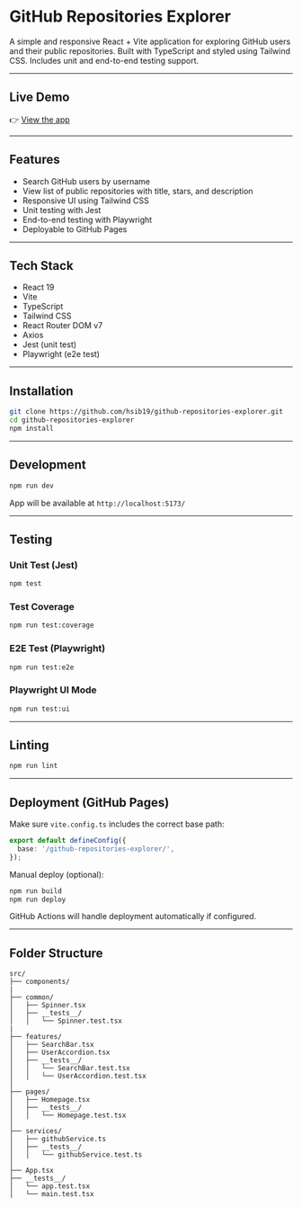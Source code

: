# GitHub Repositories Explorer

A simple and responsive React + Vite application for exploring GitHub users and their public repositories. Built with TypeScript and styled using Tailwind CSS. Includes unit and end-to-end testing support.

---

## Live Demo

👉 [View the app](https://hsib19.github.io/github-repositories-explorer/)

---

## Features

- Search GitHub users by username
- View list of public repositories with title, stars, and description
- Responsive UI using Tailwind CSS
- Unit testing with Jest
- End-to-end testing with Playwright
- Deployable to GitHub Pages

---

## Tech Stack

- React 19
- Vite
- TypeScript
- Tailwind CSS
- React Router DOM v7
- Axios
- Jest (unit test)
- Playwright (e2e test)

---

## Installation

```bash
git clone https://github.com/hsib19/github-repositories-explorer.git
cd github-repositories-explorer
npm install
```

---

## Development

```bash
npm run dev
```

App will be available at `http://localhost:5173/`

---

## Testing

### Unit Test (Jest)

```bash
npm test
```

### Test Coverage

```bash
npm run test:coverage
```

### E2E Test (Playwright)

```bash
npm run test:e2e
```

### Playwright UI Mode

```bash
npm run test:ui
```

---

## Linting

```bash
npm run lint
```

---

## Deployment (GitHub Pages)

Make sure `vite.config.ts` includes the correct base path:

```ts
export default defineConfig({
  base: '/github-repositories-explorer/',
});
```

Manual deploy (optional):

```bash
npm run build
npm run deploy
```

GitHub Actions will handle deployment automatically if configured.

---

## Folder Structure

```
src/
├── components/
|
├── common/
│   ├── Spinner.tsx
│   ├── __tests__/
│   │   └── Spinner.test.tsx
|
├── features/
│   ├── SearchBar.tsx
│   ├── UserAccordion.tsx
│   ├── __tests__/
│   │   └── SearchBar.test.tsx
│   │   └── UserAccordion.test.tsx
│
├── pages/
│   ├── Homepage.tsx
│   ├── __tests__/
│   │   └── Homepage.test.tsx
│
├── services/
│   ├── githubService.ts
│   ├── __tests__/
│   │   └── githubService.test.ts
│
├── App.tsx
├── __tests__/
│   └── app.test.tsx
│   └── main.test.tsx

```

